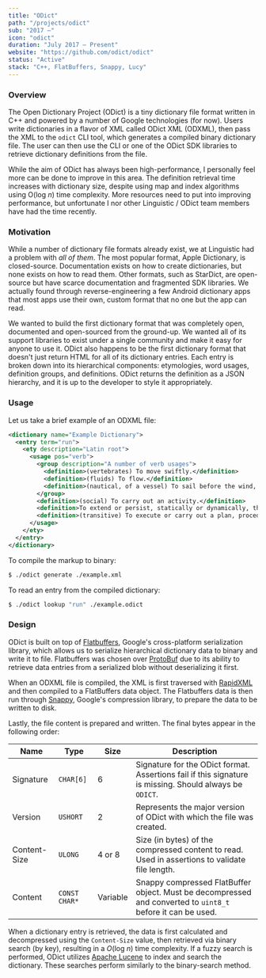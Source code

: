 ```yaml
---
title: "ODict"
path: "/projects/odict"
sub: "2017 –"
icon: "odict"
duration: "July 2017 – Present"
website: "https://github.com/odict/odict"
status: "Active"
stack: "C++, FlatBuffers, Snappy, Lucy"
---
```


### Overview

The Open Dictionary Project (ODict) is a tiny dictionary file format written in C++ and powered by a number of Google technologies (for now). Users write dictionaries in a flavor of XML called ODict XML (ODXML), then pass the XML to the `odict` CLI tool, which generates a compiled binary dictionary file. The user can then use the CLI or one of the ODict SDK libraries to retrieve dictionary definitions from the file.

While the aim of ODict has always been high-performance, I personally feel more can be done to improve in this area. The definition retrieval time increases with dictionary size, despite using map and index algorithms using O(log _n_) time complexity. More resources need to put into improving performance, but unfortunate I nor other Linguistic / ODict team members have had the time recently.

### Motivation

While a number of dictionary file formats already exist, we at Linguistic had a problem with _all of them_. The most popular format, Apple Dictionary, is closed-source. Documentation exists on how to create dictionaries, but none exists on how to read them. Other formats, such as StarDict, are open-source but have scarce documentation and fragmented SDK libraries. We actually found through reverse-engineering a few Android dictionary apps that most apps use their own, custom format that no one but the app can read.

We wanted to build the first dictionary format that was completely open, documented and open-sourced from the ground-up. We wanted all of its support libraries to exist under a single community and make it easy for anyone to use it. ODict also happens to be the first dictionary format that doesn't just return HTML for all of its dictionary entries. Each entry is broken down into its hierarchical components: etymologies, word usages, definition groups, and definitions. ODict returns the definition as a JSON hierarchy, and it is up to the developer to style it appropriately.

### Usage

Let us take a brief example of an ODXML file:

```xml
<dictionary name="Example Dictionary">
  <entry term="run">
    <ety description="Latin root">
      <usage pos="verb">
        <group description="A number of verb usages">
          <definition>(vertebrates) To move swiftly.</definition>
          <definition>(fluids) To flow.</definition>
          <definition>(nautical, of a vessel) To sail before the wind, in distinction from reaching or sailing close-hauled.</definition>
        </group>
        <definition>(social) To carry out an activity.</definition>
        <definition>To extend or persist, statically or dynamically, through space or time.</definition>
        <definition>(transitive) To execute or carry out a plan, procedure or program.</definition>
      </usage>
    </ety>
  </entry>
</dictionary>
```

To compile the markup to binary:

```bash
$ ./odict generate ./example.xml
```

To read an entry from the compiled dictionary:

```bash
$ ./odict lookup "run" ./example.odict
```

### Design

ODict is built on top of [Flatbuffers](https://google.github.io/flatbuffers/), Google's cross-platform serialization library, which allows us to serialize hierarchical dictionary data to binary and write it to file. Flatbuffers was chosen over [ProtoBuf](https://developers.google.com/protocol-buffers/) due to its ability to retrieve data entries from a serialized blob without deserializing it first.

When an ODXML file is compiled, the XML is first traversed with [RapidXML](http://rapidxml.sourceforge.net/) and then compiled to a FlatBuffers data object. The Flatbuffers data is then run through [Snappy](https://github.com/google/snappy), Google's compression library, to prepare the data to be written to disk.

Lastly, the file content is prepared and written. The final bytes appear in the following order:

| Name         | Type          | Size     | Description                                                                                                 |
| ------------ | ------------- | -------- | ----------------------------------------------------------------------------------------------------------- |
| Signature    | `CHAR[6]`     | 6        | Signature for the ODict format. Assertions fail if this signature is missing. Should always be `ODICT`.     |
| Version      | `USHORT`      | 2        | Represents the major version of ODict with which the file was created.                                      |
| Content-Size | `ULONG`       | 4 or 8   | Size (in bytes) of the compressed content to read. Used in assertions to validate file length.              |
| Content      | `CONST CHAR*` | Variable | Snappy compressed FlatBuffer object. Must be decompressed and converted to `uint8_t` before it can be used. |

When a dictionary entry is retrieved, the data is first calculated and decompressed using the `Content-Size` value, then retrieved via binary search (by key), resulting in a $O(\text{log }n)$ time complexity. If a fuzzy search is performed, ODict utilizes [Apache Lucene](http://lucene.apache.org/) to index and search the dictionary. These searches perform similarly to the binary-search method.
